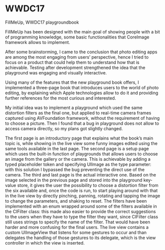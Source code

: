 # WWDC17
FillMeUp, WWDC17 playgroundbook

FillMeUp has been designed with the main goal of showing people with a bit of programming knowledge, some basic functionalities that CoreImage framework allows to implement.

After some brainstorming, I came to the conclusion that photo editing apps are among the most engaging from users’ perspective, hence I tried to focus on a product that could help them to understand how that is achievable. Testing after development strengthened the idea that the playground was engaging and visually interactive.

Using many of the features that the new playground book offers, I implemented a three-page book that introduces users to the world of photo editing, by explaining which Apple technologies allow to do it and providing further references for the most curious and interested.

My initial idea was to implement a playground which used the same distortion filters as the final one, but applied to real-time camera frames captured using AVFoundation framework, without the requirement of having to choose a picture. Then I found that a bug in playground does not allow to access camera directly, so my plans got slightly changed.

The first page is an introductory page that explains what the book’s main topic is, while showing in the live view some funny images edited using the same tools available in the last page.
The second page is a setup page which uses the built-in function of playgrounds that allows users to choose an image from the gallery or the camera. This is achievable by adding a typed placeholder token and specifying UIImage as the type parameter: with this solution I bypassed the bug preventing the direct use of the camera.
The third and last page is the actual interactive one. Based on the image selected in the previous page and stored into the playground key-value store, it gives the user the possibility to choose a distortion filter from the six available and, once the code is run, to start playing around with that in the live view by directly pinching, panning, rotating and tapping the image to change the parameters, and shaking to reset.
The filters have been implemented with an enum wrapped around some of the filters available in the CIFilter class: this made also easier to provide the correct suggestions to the users when they have to type the filter they want, since CIFilter class still uses strings to specify the name of the filter. That would have been harder and more confusing for the final users.
The live view contains a custom UIImageView that listens for some gestures to occur and than delegates the handling of those gestures to its delegate, which is the view controller in which the view is inserted.
